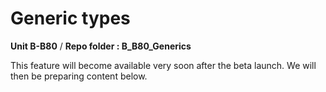 # Generic types
**Unit B-B80** / **Repo folder : B_B80_Generics** 

This feature will become available very soon after the beta launch. We will then be preparing content below.


